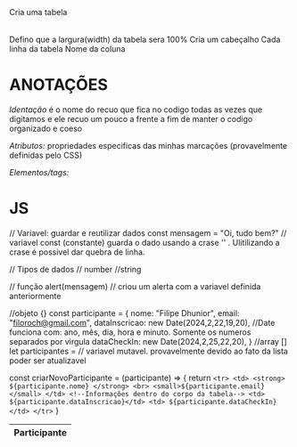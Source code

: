 <table> Cria uma tabela
<table width=100%> Defino que a largura(width) da tabela sera 100%
<thead> Cria um cabeçalho
<tr> Cada linha da tabela
<th>Participante</th> Nome da coluna

# ANOTAÇÕES 
*Identação*
é o nome do recuo que fica no codigo todas as vezes que digitamos e ele recuo um pouco a frente a fim de manter o codigo organizado e coeso

*Atributos:* 
propriedades especificas das minhas marcações (provavelmente definidas pelo CSS)

*Elementos/tags:* 

# JS
// Variavel: guardar e reutilizar dados
  const mensagem = "Oi, tudo bem?" // variavel const (constante) guarda o dado usando a crase '' . Ulitilizando a crase é possivel dar quebra de linha. 

// Tipos de dados
  // number
  //string

// função
  alert(mensagem) // criou um alerta com a variavel definida anteriormente

  //objeto {}
const participante = {
  nome: "Filipe Dhunior",
  email: "filoroch@gmail.com",
  dataInscricao: new Date(2024,2,22,19,20), //Date funciona com: ano, mês, dia, hora e minuto. Somente os numeros separados por virgula
  dataCheckIn: new Date(2024,2,25,22,20),
}
//array []
let participantes = // variavel mutavel. provavelmente devido ao fato da lista poder ser atualizavel

const criarNovoParticipante = (participante) => {
  return `
    <tr>
        <td>
          <strong>
            ${participante.nome}
          </strong>
          <br>
          <small>${participante.email}</small>
          </td> <!--Informações dentro do corpo da tabela-->
        <td> ${participante.dataInscricao}</td>
        <td> ${participante.dataCheckIn}</td>
    </tr>
    `
  }
